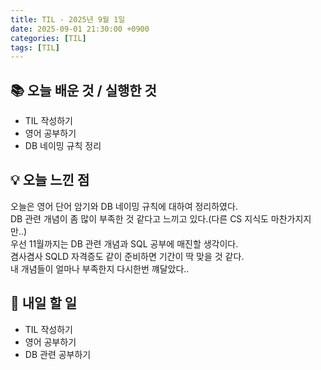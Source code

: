 ```yaml
---
title: TIL - 2025년 9월 1일
date: 2025-09-01 21:30:00 +0900
categories: [TIL]
tags: [TIL]
---
```


## 📚 **오늘 배운 것 / 실행한 것**

- TIL 작성하기
- 영어 공부하기
- DB 네이밍 규칙 정리

## 💡 **오늘 느낀 점**

오늘은 영어 단어 암기와 DB 네이밍 규칙에 대하여 정리하였다.<br>
DB 관련 개념이 좀 많이 부족한 것 같다고 느끼고 있다.(다른 CS 지식도 마찬가지지만..)<br>
우선 11월까지는 DB 관련 개념과 SQL 공부에 매진할 생각이다.<br>
겸사겸사 SQLD 자격증도 같이 준비하면 기간이 딱 맞을 것 같다.<br>
내 개념들이 얼마나 부족한지 다시한번 꺠달았다..

## 🎯 **내일 할 일**

- TIL 작성하기
- 영어 공부하기
- DB 관련 공부하기